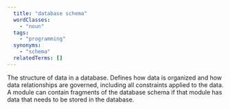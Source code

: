 ```yaml
---
  title: "database schema"
  wordClasses:
    - "noun"
  tags:
    - "programming"
  synonyms:
    - "schema"
  relatedTerms: []
---
```

The structure of data in a database. Defines how data is organized and how data relationships are governed, including all constraints applied to the data. A module can contain fragments of the database schema if that module has data that needs to be stored in the database.
